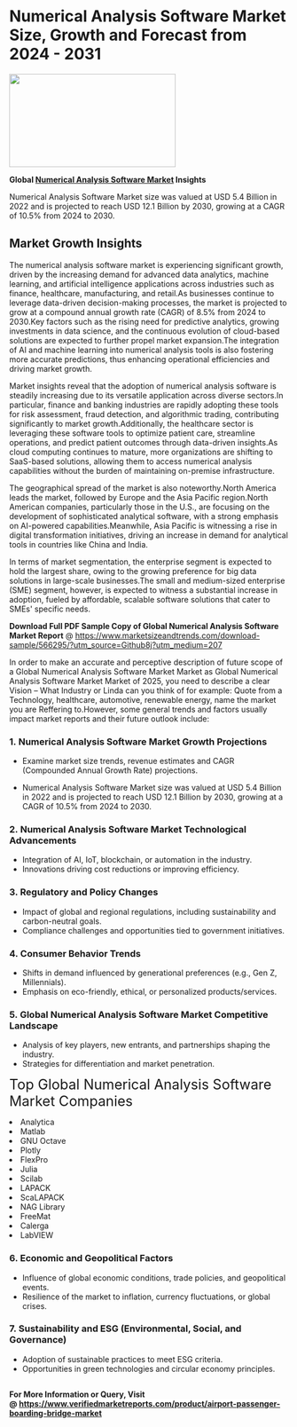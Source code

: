 <H1>Numerical Analysis Software Market Size, Growth and Forecast from 2024 - 2031</H1><img class="aligncenter size-medium wp-image-584254" src="https://thirdeyenews.in/wp-content/uploads/2024/09/Global-Market-Research-300x168.jpeg" alt="" width="300" height="168" /><p><strong>Global&nbsp;<a href="https://www.marketsizeandtrends.com/download-sample/566295/?utm_source=Github8j?utm_medium=207">Numerical Analysis Software Market</a> Insights</strong></p><p>Numerical Analysis Software Market size was valued at USD 5.4 Billion in 2022 and is projected to reach USD 12.1 Billion by 2030, growing at a CAGR of 10.5% from 2024 to 2030.</p><p><h2>Market Growth Insights</h2> <p>The numerical analysis software market is experiencing significant growth, driven by the increasing demand for advanced data analytics, machine learning, and artificial intelligence applications across industries such as finance, healthcare, manufacturing, and retail.As businesses continue to leverage data-driven decision-making processes, the market is projected to grow at a compound annual growth rate (CAGR) of 8.5% from 2024 to 2030.Key factors such as the rising need for predictive analytics, growing investments in data science, and the continuous evolution of cloud-based solutions are expected to further propel market expansion.The integration of AI and machine learning into numerical analysis tools is also fostering more accurate predictions, thus enhancing operational efficiencies and driving market growth.</p> <p>Market insights reveal that the adoption of numerical analysis software is steadily increasing due to its versatile application across diverse sectors.In particular, finance and banking industries are rapidly adopting these tools for risk assessment, fraud detection, and algorithmic trading, contributing significantly to market growth.Additionally, the healthcare sector is leveraging these software tools to optimize patient care, streamline operations, and predict patient outcomes through data-driven insights.As cloud computing continues to mature, more organizations are shifting to SaaS-based solutions, allowing them to access numerical analysis capabilities without the burden of maintaining on-premise infrastructure.</p> <p>The geographical spread of the market is also noteworthy.North America leads the market, followed by Europe and the Asia Pacific region.North American companies, particularly those in the U.S., are focusing on the development of sophisticated analytical software, with a strong emphasis on AI-powered capabilities.Meanwhile, Asia Pacific is witnessing a rise in digital transformation initiatives, driving an increase in demand for analytical tools in countries like China and India.</p> <p>In terms of market segmentation, the enterprise segment is expected to hold the largest share, owing to the growing preference for big data solutions in large-scale businesses.The small and medium-sized enterprise (SME) segment, however, is expected to witness a substantial increase in adoption, fueled by affordable, scalable software solutions that cater to SMEs' specific needs.</p> <p><span class=""><strong>Download Full PDF Sample Copy of Global Numerical Analysis Software Market Report</strong> @ <a href="https://www.marketsizeandtrends.com/download-sample/566295/?utm_source=Github8j?utm_medium=207" target="_blank">https://www.marketsizeandtrends.com/download-sample/566295/?utm_source=Github8j?utm_medium=207</a></span></p><p>In order to make an accurate and perceptive description of future scope of a Global&nbsp;Numerical Analysis Software Market Market as Global&nbsp;Numerical Analysis Software Market Market of 2025, you need to describe a clear Vision &ndash; What Industry or Linda can you think of for example: Quote from a Technology, healthcare, automotive, renewable energy, name the market you are Reffering to.However, some general trends and factors usually impact market reports and their future outlook include:</p><h3>1.&nbsp;<strong>Numerical Analysis Software Market Growth Projections</strong></h3><ul><li>Examine market size trends, revenue estimates and CAGR (Compounded Annual Growth Rate) projections.</li><li><p>Numerical Analysis Software Market size was valued at USD 5.4 Billion in 2022 and is projected to reach USD 12.1 Billion by 2030, growing at a CAGR of 10.5% from 2024 to 2030.</p></li></ul><h3>2.&nbsp;<strong>Numerical Analysis Software Market Technological Advancements</strong></h3><ul><li>Integration of AI, IoT, blockchain, or automation in the industry.</li><li>Innovations driving cost reductions or improving efficiency.</li></ul><h3>3.&nbsp;<strong>Regulatory and Policy Changes</strong></h3><ul><li>Impact of global and regional regulations, including sustainability and carbon-neutral goals.</li><li>Compliance challenges and opportunities tied to government initiatives.</li></ul><h3>4.&nbsp;<strong>Consumer Behavior Trends</strong></h3><ul><li>Shifts in demand influenced by generational preferences (e.g., Gen Z, Millennials).</li><li>Emphasis on eco-friendly, ethical, or personalized products/services.</li></ul><h3>5.&nbsp;<strong>Global Numerical Analysis Software Market Competitive Landscape</strong></h3><ul><li>Analysis of key players, new entrants, and partnerships shaping the industry.</li><li>Strategies for differentiation and market penetration.</li></ul><p data-pm-slice="1 1 []"><span style="color: inherit; font-family: inherit; font-size: 25px;">Top Global Numerical Analysis Software Market Companies</span></p><div class="" data-test-id=""><p><li>Analytica</li><li> Matlab</li><li> GNU Octave</li><li> Plotly</li><li> FlexPro</li><li> Julia</li><li> Scilab</li><li> LAPACK</li><li> ScaLAPACK</li><li> NAG Library</li><li> FreeMat</li><li> Calerga</li><li> LabVIEW</li></p></div><h3>6.&nbsp;<strong>Economic and Geopolitical Factors</strong></h3><ul><li>Influence of global economic conditions, trade policies, and geopolitical events.</li><li>Resilience of the market to inflation, currency fluctuations, or global crises.</li></ul><h3>7.&nbsp;<strong>Sustainability and ESG (Environmental, Social, and Governance)</strong></h3><ul><li>Adoption of sustainable practices to meet ESG criteria.</li><li>Opportunities in green technologies and circular economy principles.</li></ul><h2><strong style="font-size: 14px;">For More Information or Query, Visit @&nbsp;</strong><a style="background-color: #ffffff; font-size: 14px;" href="https://www.marketsizeandtrends.com/report/numerical-analysis-software-market/" target="_blank">https://www.verifiedmarketreports.com/product/airport-passenger-boarding-bridge-market</a></h2>